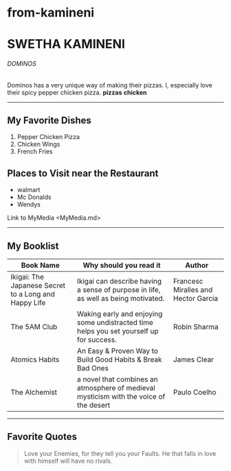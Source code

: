 # from-kamineni
# SWETHA KAMINENI
###### DOMINOS
Dominos has a very unique way of making their pizzas. I, especially love their spicy pepper chicken pizza.
**pizzas** **chicken**

*****
## My Favorite Dishes

1. Pepper Chicken Pizza
1. Chicken Wings
1. French Fries

## Places to Visit near the Restaurant

- walmart
- Mc Donalds
- Wendys

Link to MyMedia <MyMedia.md>

*******

## My Booklist

| Book Name | Why should you read it | Author |
| ---  | --- | ---------|
| Ikigai: The Japanese Secret to a Long and Happy Life | Ikigai can describe having a sense of purpose in life, as well as being motivated. | Francesc Miralles and Hector Garcia | 
| The 5AM Club | Waking early and enjoying some undistracted time helps you set yourself up for success. | Robin Sharma |
| Atomics Habits |  An Easy & Proven Way to Build Good Habits & Break Bad Ones | James Clear |
| The Alchemist | a novel that combines an atmosphere of medieval mysticism with the voice of the desert | Paulo Coelho |


**********

## Favorite Quotes

>  Love your Enemies, for they tell you your Faults.
>  He that falls in love with himself will have no rivals.

